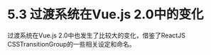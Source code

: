 <!--
 * @Author: zhanglingdi
 * @Date: 2019-12-04 14:04:49
 * @Email: 980583728@qq.com
 * @Company: Sinovatio
 * @version: v0.0.1
 * @LastEditors: zhanglingdi
 * @LastEditTime: 2019-12-04 14:46:33
 * @Description: test
 -->
# 5.3 过渡系统在Vue.js 2.0中的变化

过渡系统在Vue.js 2.0中也发生了比较大的变化，借鉴了ReactJS CSSTransitionGroup的一些相关设定和命名。